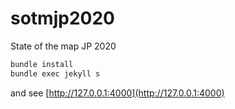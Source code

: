 # sotmjp2020
State of the map JP 2020

```sh
bundle install
bundle exec jekyll s
```

and see [http://127.0.0.1:4000](http://127.0.0.1:4000)
